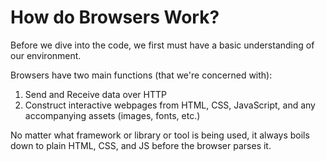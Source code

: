 # How do Browsers Work?

Before we dive into the code, we first must have a basic understanding of our environment.

Browsers have two main functions (that we're concerned with):
1. Send and Receive data over HTTP
2. Construct interactive webpages from HTML, CSS, JavaScript, and any accompanying assets (images, fonts, etc.)

No matter what framework or library or tool is being used, it always boils down to plain HTML, CSS, and JS before the browser
parses it. 
